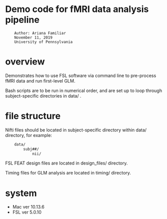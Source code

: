 #  Demo code for fMRI data analysis pipeline
		Author: Ariana Familiar
 		November 11, 2019
 		University of Pennsylvania

# overview
Demonstrates how to use FSL software via command line to pre-process fMRI data and run first-level GLM.

Bash scripts are to be run in numerical order, and are set up to loop through subject-specific directories in data/ .

# file structure
Nifti files should be located in subject-specific directory within data/ directory, for example:
```bash
	data/
		subj##/
			nii/
```

FSL FEAT design files are located in design_files/ directory.

Timing files for GLM analysis are located in timing/ directory.

# system
* Mac ver 10.13.6
* FSL ver 5.0.10